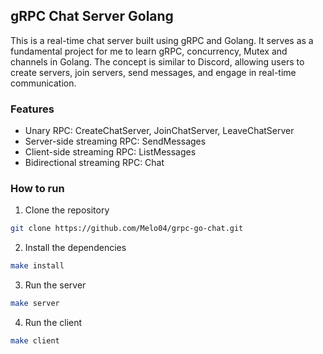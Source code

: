 ## gRPC Chat Server Golang
This is a real-time chat server built using gRPC and Golang. It serves as a fundamental project for me to learn gRPC, concurrency, Mutex and channels in Golang. The concept is similar to Discord, allowing users to create servers, join servers, send messages, and engage in real-time communication.

### Features
- Unary RPC: CreateChatServer, JoinChatServer, LeaveChatServer
- Server-side streaming RPC: SendMessages
- Client-side streaming RPC: ListMessages
- Bidirectional streaming RPC: Chat

### How to run
1. Clone the repository
```bash
git clone https://github.com/Melo04/grpc-go-chat.git
```
2. Install the dependencies
```bash
make install
```
3. Run the server
```bash
make server
```
4. Run the client
```bash
make client
```